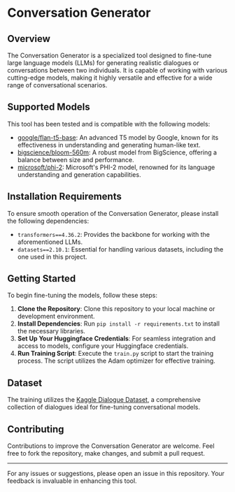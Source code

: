 # Conversation Generator

## Overview
The Conversation Generator is a specialized tool designed to fine-tune large language models (LLMs) for generating realistic dialogues or conversations between two individuals. It is capable of working with various cutting-edge models, making it highly versatile and effective for a wide range of conversational scenarios.

## Supported Models
This tool has been tested and is compatible with the following models:
- [google/flan-t5-base](https://huggingface.co/google/flan-t5-base): An advanced T5 model by Google, known for its effectiveness in understanding and generating human-like text.
- [bigscience/bloom-560m](https://huggingface.co/bigscience/bloom-560m): A robust model from BigScience, offering a balance between size and performance.
- [microsoft/phi-2](https://huggingface.co/microsoft/phi-2): Microsoft's PHI-2 model, renowned for its language understanding and generation capabilities.

## Installation Requirements
To ensure smooth operation of the Conversation Generator, please install the following dependencies:
- `transformers==4.36.2`: Provides the backbone for working with the aforementioned LLMs.
- `datasets==2.10.1`: Essential for handling various datasets, including the one used in this project.

## Getting Started
To begin fine-tuning the models, follow these steps:
1. **Clone the Repository**: Clone this repository to your local machine or development environment.
2. **Install Dependencies**: Run `pip install -r requirements.txt` to install the necessary libraries.
3. **Set Up Your Huggingface Credentials**: For seamless integration and access to models, configure your Huggingface credentials.
4. **Run Training Script**: Execute the `train.py` script to start the training process. The script utilizes the Adam optimizer for effective training.

## Dataset
The training utilizes the [Kaggle Dialogue Dataset](https://www.kaggle.com/datasets/sukalp1899/dialog-summarization), a comprehensive collection of dialogues ideal for fine-tuning conversational models.

## Contributing
Contributions to improve the Conversation Generator are welcome. Feel free to fork the repository, make changes, and submit a pull request.

---

For any issues or suggestions, please open an issue in this repository. Your feedback is invaluable in enhancing this tool.

